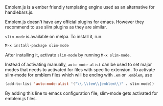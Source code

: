 <!--
.. title: emblem-mode for Emacs
.. slug: emblem-mode-for-emacs
.. date: 2016-07-25 17:32:35 UTC
.. tags: emblem, slim-mode
.. category: tech, programming, emacs
.. link:
.. description: How write emblem in emacs?
.. type: text
-->


Emblem.js is a ember friendly templating engine used as an alternative for handlebars.js.

Emblem.js doesn't have any official plugins for emacs. However they recommend to use slim plugins as they are similar.

`slim-mode` is available on melpa. To install it, run

```el
M-x install-package slim-mode
```

After installing it, activate `slim-mode` by running `M-x slim-mode`.

Instead of activating manually, `auto-mode-alist` can be used to set major modes that needs to activated for files with specific extension. To activate slim-mode for emblem files which will be ending with `.em` or `.emblem`, use

```lisp
(add-to-list 'auto-mode-alist '("\\.\\(em\\|emblem\\)" . slim-mode))
```

By adding this line to emacs configuration file, slim-mode gets activated for emblem.js files.
